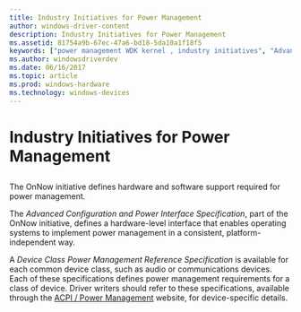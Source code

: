 ```yaml
---
title: Industry Initiatives for Power Management
author: windows-driver-content
description: Industry Initiatives for Power Management
ms.assetid: 81754a9b-67ec-47a6-bd18-5da10a1f18f5
keywords: ["power management WDK kernel , industry initiatives", "Advanced Configuration and Power Interface Specification WDK", "Device Class Power Management Reference Specification WDK", "hardware WDK power management"]
ms.author: windowsdriverdev
ms.date: 06/16/2017
ms.topic: article
ms.prod: windows-hardware
ms.technology: windows-devices
---
```


# Industry Initiatives for Power Management


## <a href="" id="ddk-industry-initiatives-for-power-management-kg"></a>


The OnNow initiative defines hardware and software support required for power management.

The *Advanced Configuration and Power Interface Specification*, part of the OnNow initiative, defines a hardware-level interface that enables operating systems to implement power management in a consistent, platform-independent way.

A *Device Class Power Management Reference Specification* is available for each common device class, such as audio or communications devices. Each of these specifications defines power management requirements for a class of device. Driver writers should refer to these specifications, available through the [ACPI / Power Management](http://go.microsoft.com/fwlink/p/?linkid=57185) website, for device-specific details.

 

 





